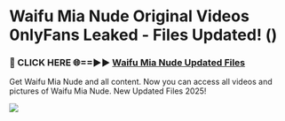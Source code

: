 # Waifu Mia Nude Original Videos 0nlyFans Leaked - Files Updated! ()

<h3>🔴 CLICK HERE 🌐==►► <a href="https://tinyurl.com/2p9ay9w9" rel="nofollow">Waifu Mia Nude Updated Files</a></h3>

Get Waifu Mia Nude and all content. Now you can access all videos and pictures of Waifu Mia Nude. New Updated Files 2025!

[![](https://i.imgur.com/KQgVmj3.gif)](https://tinyurl.com/2p9ay9w9)
